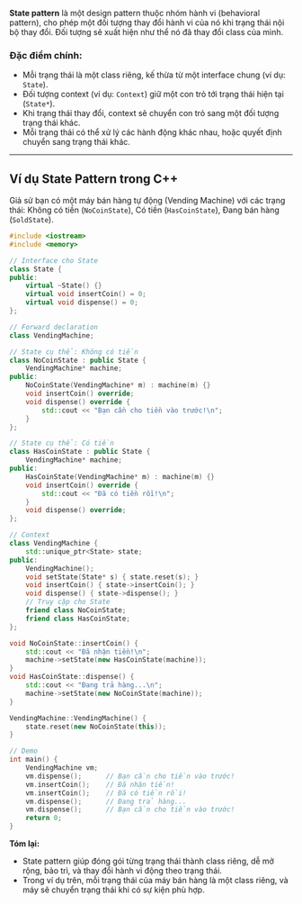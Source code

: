 **State pattern** là một design pattern thuộc nhóm hành vi (behavioral pattern), cho phép một đối tượng thay đổi hành vi của nó khi trạng thái nội bộ thay đổi. Đối tượng sẽ xuất hiện như thể nó đã thay đổi class của mình.

### Đặc điểm chính:
- Mỗi trạng thái là một class riêng, kế thừa từ một interface chung (ví dụ: `State`).
- Đối tượng context (ví dụ: `Context`) giữ một con trỏ tới trạng thái hiện tại (`State*`).
- Khi trạng thái thay đổi, context sẽ chuyển con trỏ sang một đối tượng trạng thái khác.
- Mỗi trạng thái có thể xử lý các hành động khác nhau, hoặc quyết định chuyển sang trạng thái khác.

---

## Ví dụ State Pattern trong C++

Giả sử bạn có một máy bán hàng tự động (Vending Machine) với các trạng thái: Không có tiền (`NoCoinState`), Có tiền (`HasCoinState`), Đang bán hàng (`SoldState`).

```cpp
#include <iostream>
#include <memory>

// Interface cho State
class State {
public:
    virtual ~State() {}
    virtual void insertCoin() = 0;
    virtual void dispense() = 0;
};

// Forward declaration
class VendingMachine;

// State cụ thể: Không có tiền
class NoCoinState : public State {
    VendingMachine* machine;
public:
    NoCoinState(VendingMachine* m) : machine(m) {}
    void insertCoin() override;
    void dispense() override {
        std::cout << "Bạn cần cho tiền vào trước!\n";
    }
};

// State cụ thể: Có tiền
class HasCoinState : public State {
    VendingMachine* machine;
public:
    HasCoinState(VendingMachine* m) : machine(m) {}
    void insertCoin() override {
        std::cout << "Đã có tiền rồi!\n";
    }
    void dispense() override;
};

// Context
class VendingMachine {
    std::unique_ptr<State> state;
public:
    VendingMachine();
    void setState(State* s) { state.reset(s); }
    void insertCoin() { state->insertCoin(); }
    void dispense() { state->dispense(); }
    // Truy cập cho State
    friend class NoCoinState;
    friend class HasCoinState;
};

void NoCoinState::insertCoin() {
    std::cout << "Đã nhận tiền!\n";
    machine->setState(new HasCoinState(machine));
}
void HasCoinState::dispense() {
    std::cout << "Đang trả hàng...\n";
    machine->setState(new NoCoinState(machine));
}

VendingMachine::VendingMachine() {
    state.reset(new NoCoinState(this));
}

// Demo
int main() {
    VendingMachine vm;
    vm.dispense();      // Bạn cần cho tiền vào trước!
    vm.insertCoin();    // Đã nhận tiền!
    vm.insertCoin();    // Đã có tiền rồi!
    vm.dispense();      // Đang trả hàng...
    vm.dispense();      // Bạn cần cho tiền vào trước!
    return 0;
}
```

**Tóm lại:**  
- State pattern giúp đóng gói từng trạng thái thành class riêng, dễ mở rộng, bảo trì, và thay đổi hành vi động theo trạng thái.
- Trong ví dụ trên, mỗi trạng thái của máy bán hàng là một class riêng, và máy sẽ chuyển trạng thái khi có sự kiện phù hợp.